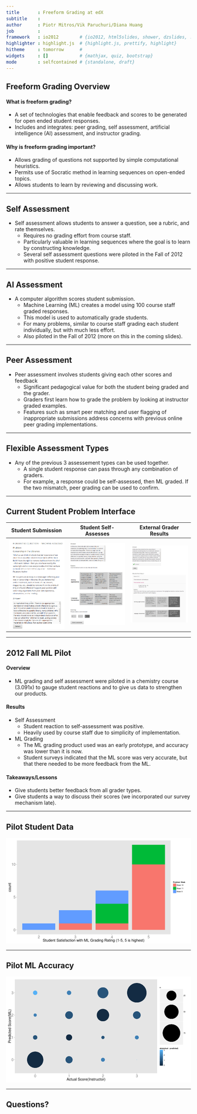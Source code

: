```yaml
---
title       : Freeform Grading at edX
subtitle    : 
author      : Piotr Mitros/Vik Paruchuri/Diana Huang
job         : 
framework   : io2012        # {io2012, html5slides, shower, dzslides, ...}
highlighter : highlight.js  # {highlight.js, prettify, highlight}
hitheme     : tomorrow      # 
widgets     : []            # {mathjax, quiz, bootstrap}
mode        : selfcontained # {standalone, draft}
---
```



## Freeform Grading Overview

#### What is freeform grading?
* A set of technologies that enable feedback and scores to be generated for open ended student responses.
* Includes and integrates: peer grading, self assessment, artificial intelligence (AI) assessment, and instructor grading. 

#### Why is freeform grading important?
* Allows grading of questions not supported by simple computational heuristics.
* Permits use of Socratic method in learning sequences on open-ended topics. 
* Allows students to learn by reviewing and discussing work. 

---
## Self Assessment
* Self assessment allows students to answer a question, see a rubric, and rate themselves.
  * Requires no grading effort from course staff.
  * Particularly valuable in learning sequences where the goal is to learn by constructing knowledge.
  * Several self assessment questions were piloted in the Fall of 2012 with positive student response.

---
## AI Assessment
* A computer algorithm scores student submission.
  * Machine Learning (ML) creates a model using 100 course staff graded responses. 
  * This model is used to automatically grade students.
  * For many problems, similar to course staff grading each student individually, but with much less effort.
  * Also piloted in the Fall of 2012 (more on this in the coming slides).

---
## Peer Assessment
* Peer assessment involves students giving each other scores and feedback
  * Significant pedagogical value for both the student being graded and the grader.
  * Graders first learn how to grade the problem by looking at instructor graded examples.
  * Features such as smart peer matching and user flagging of inappropriate submissions address concerns with previous online peer grading implementations.

---
## Flexible Assessment Types
* Any of the previous 3 assessement types can be used together.
  * A single student response can pass through any combination of graders.
  * For example, a response could be self-assessed, then ML graded. If the two mismatch, peer grading can be used to confirm.

---
## Current Student Problem Interface
Student Submission  |  Student Self-Assesses | External Grader Results
------------- | ------------- | -------------
![alt text](assets/img/submission_box_small.png) | ![alt text](assets/img/self_assessment_rate_small.png) | ![alt text](assets/img/grader_result_box_small.png)

---
## 2012 Fall ML Pilot

#### Overview
* ML grading and self assessment were piloted in a chemistry course (3.091x) to gauge student reactions and to give us data to strengthen our products.

#### Results
* Self Assessment
  * Student reaction to self-assessment was positive.
  * Heavily used by course staff due to simplicity of implementation.
* ML Grading
  * The ML grading product used was an early prototype, and accuracy was lower than it is now.
  * Student surveys indicated that the ML score was very accurate, but that there needed to be more feedback from the ML.

#### Takeaways/Lessons
* Give students better feedback from all grader types.
* Give students a way to discuss their scores (we incorporated our survey mechanism late).

---
## Pilot Student Data

![plot of chunk unnamed-chunk-2](figure/unnamed-chunk-2.png) 


---
## Pilot ML Accuracy

![plot of chunk unnamed-chunk-3](figure/unnamed-chunk-3.png) 


---
## Questions?
